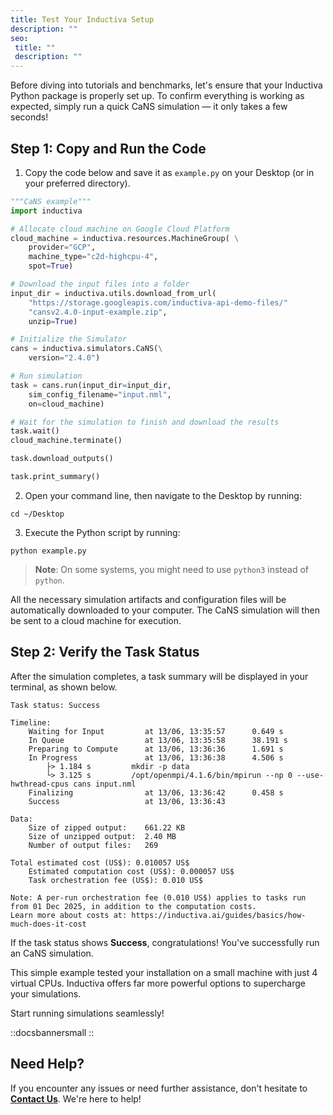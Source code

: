 ```yaml
---
title: Test Your Inductiva Setup
description: ""
seo:
 title: ""
 description: ""
---
```


Before diving into tutorials and benchmarks, let's ensure that your Inductiva Python package is properly set up. To confirm everything is working as expected, simply run a quick CaNS simulation — it only takes a few seconds!

## Step 1: Copy and Run the Code

1. Copy the code below and save it as `example.py` on your Desktop (or in your preferred directory).

```python
"""CaNS example"""
import inductiva

# Allocate cloud machine on Google Cloud Platform
cloud_machine = inductiva.resources.MachineGroup( \
    provider="GCP",
    machine_type="c2d-highcpu-4",
	spot=True)

# Download the input files into a folder
input_dir = inductiva.utils.download_from_url(
    "https://storage.googleapis.com/inductiva-api-demo-files/"
    "cansv2.4.0-input-example.zip",
    unzip=True)

# Initialize the Simulator
cans = inductiva.simulators.CaNS(\
    version="2.4.0")

# Run simulation
task = cans.run(input_dir=input_dir,
    sim_config_filename="input.nml",
    on=cloud_machine)

# Wait for the simulation to finish and download the results
task.wait()
cloud_machine.terminate()

task.download_outputs()

task.print_summary()
```

2. Open your command line, then navigate to the Desktop by running:

```
cd ~/Desktop
```

3. Execute the Python script by running:

```
python example.py
```

> **Note**: On some systems, you might need to use `python3` instead of `python`.

All the necessary simulation artifacts and configuration files will be automatically downloaded to your computer. The CaNS simulation will then be sent to a cloud machine for execution.

## Step 2: Verify the Task Status
After the simulation completes, a task summary will be displayed in your terminal, as shown below.

```
Task status: Success

Timeline:
	Waiting for Input         at 13/06, 13:35:57      0.649 s
	In Queue                  at 13/06, 13:35:58      38.191 s
	Preparing to Compute      at 13/06, 13:36:36      1.691 s
	In Progress               at 13/06, 13:36:38      4.506 s
		├> 1.184 s         mkdir -p data
		└> 3.125 s         /opt/openmpi/4.1.6/bin/mpirun --np 0 --use-hwthread-cpus cans input.nml
	Finalizing                at 13/06, 13:36:42      0.458 s
	Success                   at 13/06, 13:36:43

Data:
	Size of zipped output:    661.22 KB
	Size of unzipped output:  2.40 MB
	Number of output files:   269

Total estimated cost (US$): 0.010057 US$
	Estimated computation cost (US$): 0.000057 US$
	Task orchestration fee (US$): 0.010 US$

Note: A per-run orchestration fee (0.010 US$) applies to tasks run from 01 Dec 2025, in addition to the computation costs.
Learn more about costs at: https://inductiva.ai/guides/basics/how-much-does-it-cost
```

If the task status shows **Success**, congratulations! You've successfully run an CaNS simulation.

This simple example tested your installation on a small machine with just 4 virtual CPUs. Inductiva offers far more powerful options to supercharge your simulations.

Start running simulations seamlessly!

::docsbannersmall
::

## Need Help?
If you encounter any issues or need further assistance, don't hesitate to [**Contact Us**](mailto:support@inductiva.ai). We're here to help!
